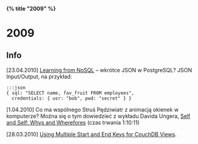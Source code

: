 #### {% title "2009" %}

# 2009

## Info

[23.04.2010]
[Learning from NoSQL](http://momjian.us/main/blogs/pgblog/2010.html#April_10_2010_2) –
wkrótce JSON w PostgreSQL? JSON Input/Output, na przykład:

    :::json
    { sql: "SELECT name, fav_fruit FROM employees", 
      credentials: { usr: "bob", pwd: "secret" } } 

[1.04.2010]
Co ma wspólnego Struś Pędziwiatr z animacją okienek w komputerze?
Można się o tym dowiedzieć z wykładu Davida Ungera,
[Self and Self: Whys and Wherefores](http://www.youtube.com/watch?v=3ka4KY7TMTU)
(czas trwania 1:10:11)

[28.03.2010]
[Using Multiple Start and End Keys for CouchDB 
Views](http://jamietalbot.com/2010/03/24/using-multiple-start-and-end-keys-for-couchdb-views/).

